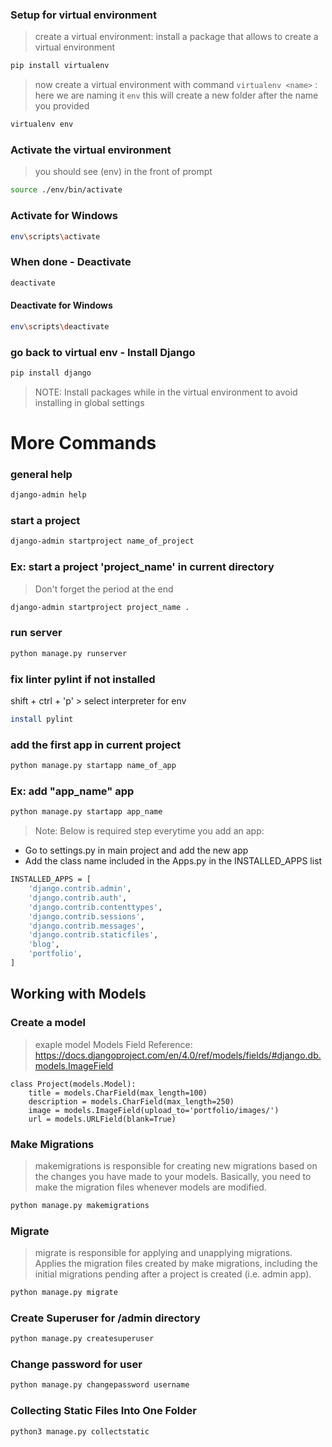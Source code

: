 
### Setup for virtual environment
>create a virtual environment: install a package that allows to create a virtual environment
```sh
pip install virtualenv
```
>  now create a virtual environment with command `virtualenv <name>` : here we are naming it `env`
>  this will create a new folder after the name you provided
```sh
virtualenv env
```
### Activate the virtual environment
>you should see (env) in the front of prompt
```sh
source ./env/bin/activate
```
### Activate for Windows
```sh
env\scripts\activate
```
### When done - Deactivate
```sh
deactivate
```
#### Deactivate for Windows
```sh
env\scripts\deactivate
```

### go back to virtual env - Install Django 
```sh
pip install django
```
> NOTE:  Install packages while in the virtual environment to avoid installing in global settings

# More Commands

### general help
```sh
django-admin help
```
### start a project
```sh
django-admin startproject name_of_project
```

### Ex:  start a project 'project_name' in current directory
> Don't forget the period at the end
```sh
django-admin startproject project_name .   
```
### run server
```sh
python manage.py runserver
```

### fix linter pylint if not installed
shift + ctrl + 'p'  > select interpreter for env
```sh
install pylint
```
### add the first app in current project
```sh
python manage.py startapp name_of_app
```
### Ex: add "app_name" app 
```sh
python manage.py startapp app_name
```

> Note: Below is required step everytime you add an app:
- Go to settings.py in main project and add the new app 
- Add the class name included in the Apps.py in the INSTALLED_APPS list

```sh
INSTALLED_APPS = [
    'django.contrib.admin',
    'django.contrib.auth',
    'django.contrib.contenttypes',
    'django.contrib.sessions',
    'django.contrib.messages',
    'django.contrib.staticfiles',
    'blog',
    'portfolio',
]
```
## Working with Models

### Create a model
> exaple model
> Models Field Reference: https://docs.djangoproject.com/en/4.0/ref/models/fields/#django.db.models.ImageField
```
class Project(models.Model):
    title = models.CharField(max_length=100)
    description = models.CharField(max_length=250)
    image = models.ImageField(upload_to='portfolio/images/')
    url = models.URLField(blank=True)
```

### Make Migrations
> makemigrations is responsible for creating new migrations based on the changes you have made to your models.
> Basically, you need to make the migration files whenever models are modified.
```sh
python manage.py makemigrations
```

### Migrate
> migrate is responsible for applying and unapplying migrations.  Applies the migration files created by make migrations, including the initial migrations pending after a project is created (i.e. admin app).
```sh
python manage.py migrate
```

### Create Superuser for /admin directory
```sh
python manage.py createsuperuser
```

### Change password for user 
```sh
python manage.py changepassword username
```

### Collecting Static Files Into One Folder
```sh
python3 manage.py collectstatic
```
